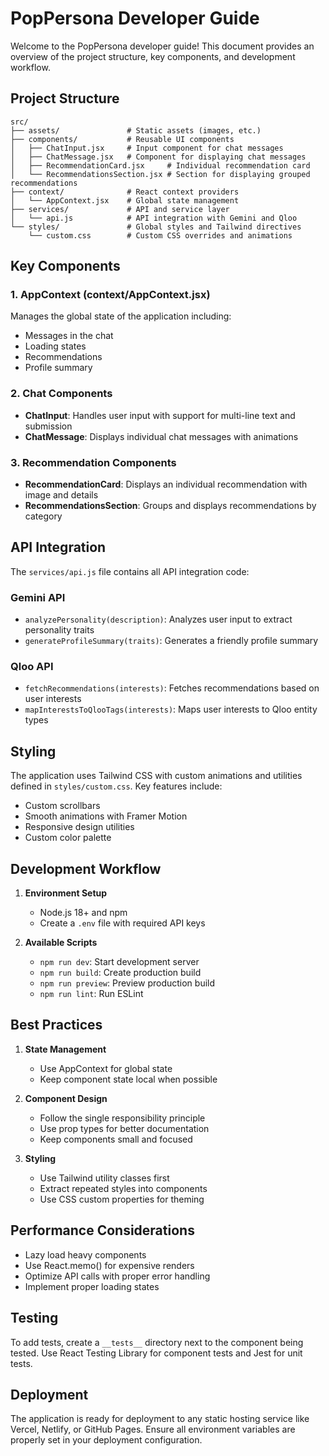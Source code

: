 # PopPersona Developer Guide

Welcome to the PopPersona developer guide! This document provides an overview of the project structure, key components, and development workflow.

## Project Structure

```
src/
├── assets/               # Static assets (images, etc.)
├── components/           # Reusable UI components
│   ├── ChatInput.jsx     # Input component for chat messages
│   ├── ChatMessage.jsx   # Component for displaying chat messages
│   ├── RecommendationCard.jsx     # Individual recommendation card
│   └── RecommendationsSection.jsx # Section for displaying grouped recommendations
├── context/              # React context providers
│   └── AppContext.jsx    # Global state management
├── services/             # API and service layer
│   └── api.js            # API integration with Gemini and Qloo
└── styles/               # Global styles and Tailwind directives
    └── custom.css        # Custom CSS overrides and animations
```

## Key Components

### 1. AppContext (context/AppContext.jsx)

Manages the global state of the application including:
- Messages in the chat
- Loading states
- Recommendations
- Profile summary

### 2. Chat Components

- **ChatInput**: Handles user input with support for multi-line text and submission
- **ChatMessage**: Displays individual chat messages with animations

### 3. Recommendation Components

- **RecommendationCard**: Displays an individual recommendation with image and details
- **RecommendationsSection**: Groups and displays recommendations by category

## API Integration

The `services/api.js` file contains all API integration code:

### Gemini API
- `analyzePersonality(description)`: Analyzes user input to extract personality traits
- `generateProfileSummary(traits)`: Generates a friendly profile summary

### Qloo API
- `fetchRecommendations(interests)`: Fetches recommendations based on user interests
- `mapInterestsToQlooTags(interests)`: Maps user interests to Qloo entity types

## Styling

The application uses Tailwind CSS with custom animations and utilities defined in `styles/custom.css`. Key features include:

- Custom scrollbars
- Smooth animations with Framer Motion
- Responsive design utilities
- Custom color palette

## Development Workflow

1. **Environment Setup**
   - Node.js 18+ and npm
   - Create a `.env` file with required API keys

2. **Available Scripts**
   - `npm run dev`: Start development server
   - `npm run build`: Create production build
   - `npm run preview`: Preview production build
   - `npm run lint`: Run ESLint

## Best Practices

1. **State Management**
   - Use AppContext for global state
   - Keep component state local when possible

2. **Component Design**
   - Follow the single responsibility principle
   - Use prop types for better documentation
   - Keep components small and focused

3. **Styling**
   - Use Tailwind utility classes first
   - Extract repeated styles into components
   - Use CSS custom properties for theming

## Performance Considerations

- Lazy load heavy components
- Use React.memo() for expensive renders
- Optimize API calls with proper error handling
- Implement proper loading states

## Testing

To add tests, create a `__tests__` directory next to the component being tested. Use React Testing Library for component tests and Jest for unit tests.

## Deployment

The application is ready for deployment to any static hosting service like Vercel, Netlify, or GitHub Pages. Ensure all environment variables are properly set in your deployment configuration.
